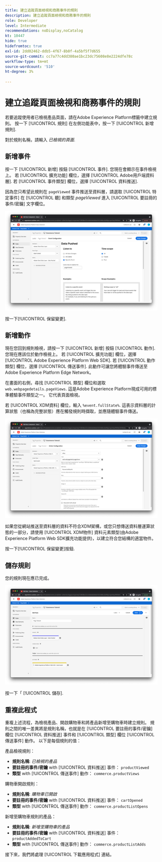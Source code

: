 ```yaml
---
title: 建立追蹤頁面檢視和商務事件的規則
description: 建立追蹤頁面檢視和商務事件的規則
role: Developer
level: Intermediate
recommendations: noDisplay,noCatalog
kt: 10447
hide: true
hidefromtoc: true
exl-id: 2dd02462-ddb5-4f67-8b0f-4a5bf5f7d655
source-git-commit: cc7a77c4dd380ae1bc23dc75608e8e2224dfe78c
workflow-type: tm+mt
source-wordcount: '510'
ht-degree: 3%

---
```


# 建立追蹤頁面檢視和商務事件的規則

若要追蹤使用者已檢視產品頁面，請在Adobe Experience Platform標籤中建立規則。 按一下 [!UICONTROL 規則] 在左側功能表中，按一下 [!UICONTROL 新增規則].

對於規則名稱，請輸入 _已檢視的頁面_.

## 新增事件

按一下 [!UICONTROL 新增] 按鈕 [!UICONTROL 事件]. 您現在會顯示在事件檢視上。 若 [!UICONTROL 擴充功能] 欄位，選擇 [!UICONTROL Adobe用戶端資料層]. 若 [!UICONTROL 事件類型] 欄位，選擇 [!UICONTROL 資料推送].

因為您只希望此規則在 `pageViewed` 事件推送至資料層，請選取 [!UICONTROL 特定事件] 在 [!UICONTROL 聽] 和類型 _pageViewed_ 進入 [!UICONTROL 要註冊的事件/密鑰] 文字欄位。

![頁面檢視事件](../../../assets/implementation-strategy/page-viewed-event.png)

按一下[!UICONTROL 保留變更].

## 新增動作

現在您回到規則檢視，請按一下 [!UICONTROL 新增] 按鈕 [!UICONTROL 動作]. 您現在應該位於動作檢視上。 若 [!UICONTROL 擴充功能] 欄位，選擇 [!UICONTROL Adobe Experience Platform Web SDK]. 若 [!UICONTROL 動作類型] 欄位，選擇 [!UICONTROL 傳送事件]. 此動作可讓您將體驗事件傳送至Adobe Experience Platform Edge Network。

在畫面的右側，尋找 [!UICONTROL 類型] 欄位和選取 `web.webpagedetails.pageViews`. 這是Adobe Experience Platform現成可用的標準體驗事件類型之一。 它代表頁面檢視。

若 [!UICONTROL XDM資料] 欄位，輸入 `%event.fullState%`. 這表示資料層的計算狀態（也稱為完整狀態）應在觸發規則時擷取，並應隨體驗事件傳送。

![已檢視頁面動作](../../../assets/implementation-strategy/page-viewed-action.png)

如果您從網站推送至資料層的資料不符合XDM架構，或您只想傳送資料層運算狀態的一部分，請使用 [!UICONTROL XDM物件] 資料元素類型(由Adobe Experience Platform Web SDK擴充功能提供)，以建立符合您結構的適當物件。

按一下[!UICONTROL 保留變更]按鈕.

## 儲存規則

您的規則現在應已完成。

![頁面檢視規則](../../../assets/implementation-strategy/page-viewed-rule.png)

按一下「 [!UICONTROL 儲存].

## 重複此程式

重複上述流程，為檢視產品、開啟購物車和將產品新增至購物車時建立規則。 規則之間的唯一差異將是規則名稱，也就是在 [!UICONTROL 要註冊的事件/密鑰] 欄位 [!UICONTROL 資料推送] 事件和 [!UICONTROL 類型] 欄位 [!UICONTROL 傳送事件] 動作。 以下是每個規則的值：

產品檢視規則：

* **規則名稱**: _已檢視的產品_
* **要註冊的事件/密鑰** with [!UICONTROL 資料推送] 事件： `productViewed`
* **類型** with [!UICONTROL 傳送事件] 動作： `commerce.productViews`

購物車開啟規則：

* **規則名稱**: _購物車已開啟_
* **要註冊的事件/密鑰** with [!UICONTROL 資料推送] 事件： `cartOpened`
* **類型** with [!UICONTROL 傳送事件] 動作： `commerce.productListOpens`

新增至購物車規則的產品：

* **規則名稱**: _新增至購物車的產品_
* **要註冊的事件/密鑰** with [!UICONTROL 資料推送] 事件： `productAddedToCart`
* **類型** with [!UICONTROL 傳送事件] 動作： `commerce.productListAdds`

接下來，我們將處理 [!UICONTROL 下載應用程式] 連結。

